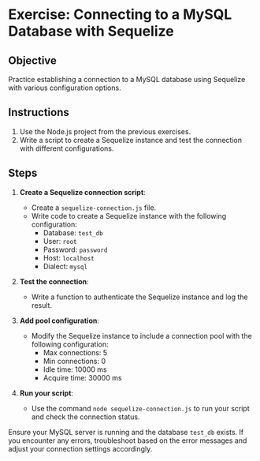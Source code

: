 # Exercise: Connecting to a MySQL Database with Sequelize

## Objective

Practice establishing a connection to a MySQL database using Sequelize with various configuration options.

## Instructions

1. Use the Node.js project from the previous exercises.
2. Write a script to create a Sequelize instance and test the connection with different configurations.

## Steps

1. **Create a Sequelize connection script**:
    - Create a `sequelize-connection.js` file.
    - Write code to create a Sequelize instance with the following configuration:
        - Database: `test_db`
        - User: `root`
        - Password: `password`
        - Host: `localhost`
        - Dialect: `mysql`

2. **Test the connection**:
    - Write a function to authenticate the Sequelize instance and log the result.

3. **Add pool configuration**:
    - Modify the Sequelize instance to include a connection pool with the following configuration:
        - Max connections: 5
        - Min connections: 0
        - Idle time: 10000 ms
        - Acquire time: 30000 ms

4. **Run your script**:
    - Use the command `node sequelize-connection.js` to run your script and check the connection status.

Ensure your MySQL server is running and the database `test_db` exists. If you encounter any errors, troubleshoot based on the error messages and adjust your connection settings accordingly.
